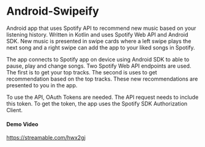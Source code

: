 # Android-Swipeify
Android app that uses Spotify API to recommend new music based on your listening history. Written in Kotlin and uses Spotify Web API and Android SDK. New music is presented in swipe cards where a left swipe plays the next song and a right swipe can add the app to your liked songs in Spotify.

The app connects to Spotify app on device using Android SDK to able to pause, play and change songs. Two  Spotify Web API endpoints are used. The first is to get your top tracks. The second is uses to get recommendation based on the top tracks. These new recommendations are presented to you in the app.

To use the API, OAuth Tokens are needed. The API request needs to include this token. To get the token, the app uses the Spotify SDK Authorization Client.

#### Demo Video
https://streamable.com/hwx2gj
